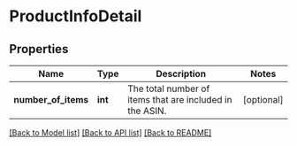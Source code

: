 # ProductInfoDetail

## Properties
Name | Type | Description | Notes
------------ | ------------- | ------------- | -------------
**number_of_items** | **int** | The total number of items that are included in the ASIN. | [optional] 

[[Back to Model list]](../../README.md#documentation-for-models) [[Back to API list]](../../README.md#documentation-for-api-endpoints) [[Back to README]](../../README.md)

